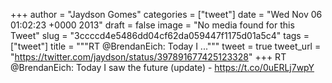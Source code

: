 
+++
author = "Jaydson Gomes"
categories = ["tweet"]
date = "Wed Nov 06 01:02:23 +0000 2013"
draft = false
image = "No media found for this Tweet"
slug = "3ccccd4e5486dd04cf62da059447f1175d01a5c4"
tags = ["tweet"]
title = """RT @BrendanEich: Today I ..."""
tweet = true
tweet_url = "https://twitter.com/jaydson/status/397891677425123328"
+++
RT @BrendanEich: Today I saw the future (update) - https://t.co/0uERLj7wpY
